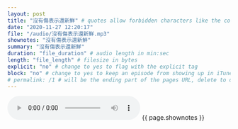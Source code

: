 ```yaml
---
layout: post
title: "沒有傷表示還新鮮" # quotes allow forbidden characters like the colon
date: "2020-11-27 12:20:17"
file: "/audio/沒有傷表示還新鮮.mp3"
shownotes: "沒有傷表示還新鮮"
summary: "沒有傷表示還新鮮"
duration: "file_duration" # audio length in min:sec
length: "file_length" # filesize in bytes
explicit: "no" # change to yes to flag with the explicit tag
block: "no" # change to yes to keep an episode from showing up in iTunes
# permalink: /1 # will be the ending part of the pages URL, delete to default to the title
---
```


<audio controls>
<source src="{{site.url}}{{site.baseurl}}{{ page.file }}" type="audio/x-mp3">
Your browser does not support the audio element.
</audio>
{{ page.shownotes }}
